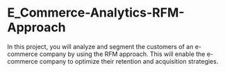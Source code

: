 # E_Commerce-Analytics-RFM-Approach
In this project, you will analyze and segment the customers of an e-commerce company by using the RFM approach.  This will enable the e-commerce company to optimize their retention and acquisition strategies. 
